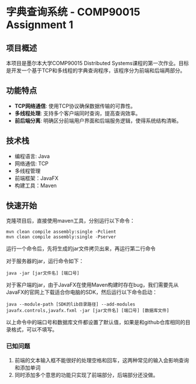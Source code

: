 # 字典查询系统 - COMP90015 Assignment 1

## 项目概述
本项目是墨尔本大学COMP90015 Distributed Systems课程的第一次作业。目标是开发一个基于TCP和多线程的字典查询程序，该程序分为前端和后端两部分。

## 功能特点
- **TCP网络通信**: 使用TCP协议确保数据传输的可靠性。
- **多线程处理**: 支持多个客户端同时查询，提高查询效率。
- **前后端分离**: 明确区分前端用户界面和后端服务逻辑，使得系统结构清晰。

## 技术栈
- 编程语言: Java
- 网络通信: TCP
- 多线程管理
- 前端框架：JavaFX
- 构建工具：Maven
## 快速开始
克隆项目后，直接使用maven工具，分别运行以下命令：
```
mvn clean compile assembly:single -Pclient
mvn clean compile assembly:single -Pserver
```
运行一个命令后，先将生成的jar文件拷贝出来，再运行第二行命令

对于服务器的jar，运行命令如下：
```
java -jar [jar文件名] [端口号]
```
对于客户端的jar，由于JavaFX在使用Maven构建时存在bug，我们需要先从JavaFX的官网上下载适合你电脑的SDK，然后运行以下命令启动：
```
java --module-path [SDK的lib目录路径] --add-modules javafx.controls,javafx.fxml -jar [jar文件名] [端口号] [数据库文件]
```
以上命令中的端口号和数据库文件都设置了默认值，如果是和github仓库相同的目录格式，可以不填写。
### 已知问题
1. 前端的文本输入框不能很好的处理空格和回车，这两种常见的输入会影响查询和添加单词
2. 同时添加多个意思的功能只实现了前端部分，后端部分还没做。
